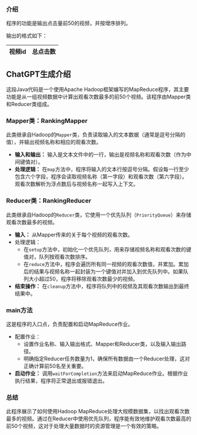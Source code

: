 ### 介绍

程序的功能是输出点击量前50的视频，并按增序排列。

输出的格式如下：

| 视频id | 总点击数 |
| ------ | -------- |



## ChatGPT生成介绍

这段Java代码是一个使用Apache Hadoop框架编写的MapReduce程序，其主要功能是从一组视频数据中计算出观看次数最多的前50个视频。该程序由Mapper类和Reducer类组成。

### Mapper类：RankingMapper

此类继承自Hadoop的`Mapper`类，负责读取输入的文本数据（通常是逗号分隔的值），并输出视频名称和相应的观看次数。

- **输入和输出：** 输入是文本文件中的一行，输出是视频名称和观看次数（作为中间键值对）。
- **处理逻辑：** 在`map`方法中，程序将输入的文本行按逗号分隔。假设每一行至少包含六个字段，程序会读取视频名称（第一字段）和观看次数（第六字段）。观看次数解析为浮点数后与视频名称一起写入上下文。

### Reducer类：RankingReducer

此类继承自Hadoop的`Reducer`类，它使用一个优先队列（`PriorityQueue`）来存储观看次数最多的视频。

- **输入：** 从Mapper传来的关于每个视频的观看次数。
- 处理逻辑：
  - 在`setup`方法中，初始化一个优先队列，用来存储视频名称和观看次数的键值对，队列按观看次数排序。
  - 在`reduce`方法中，程序会遍历所有同一视频的观看次数值，并累加。累加后的结果与视频名称一起封装为一个键值对并加入到优先队列中。如果队列大小超过50，程序将移除观看次数最少的视频。
- **结束操作：** 在`cleanup`方法中，程序将队列中的视频及其观看次数输出到最终结果中。

### main方法

这是程序的入口点，负责配置和启动MapReduce作业。

- 配置作业：
  - 设置作业名称、输入输出格式、Mapper和Reducer类，以及输入输出路径。
  - 明确指定Reducer任务数量为1，确保所有数据由一个Reducer处理，这对正确计算前50名至关重要。
- **启动作业：** 调用`waitForCompletion`方法来启动MapReduce作业。根据作业执行结果，程序将正常退出或报错退出。

### 总结

此程序展示了如何使用Hadoop MapReduce处理大规模数据集，以找出观看次数最多的视频。通过在Reducer中使用优先队列，程序能有效地维护观看次数最高的前50个视频，这对于处理大量数据时的资源管理是一个有效的策略。
